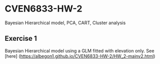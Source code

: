 # CVEN6833-HW-2
Bayesian Hierarchical model, PCA, CART, Cluster analysis

## Exercise 1
Bayesian Hierarchical model using a GLM fitted with elevation only.
See [here] (https://albegon1.github.io/CVEN6833-HW-2/HW_2-mainv2.html)
